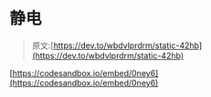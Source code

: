# 静电

> 原文:[https://dev.to/wbdvlprdrm/static-42hb](https://dev.to/wbdvlprdrm/static-42hb)

[https://codesandbox.io/embed/0ney6](https://codesandbox.io/embed/0ney6)